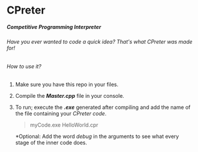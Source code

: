 # CPreter
##### Competitive Programming Interpreter
###### Have you ever wanted to code a quick idea? That's what CPreter was made for!


###### How to use it?
1. Make sure you have this repo in your files.
2. Compile the ***Master.cpp*** file in your console.
3. To run; execute the ***.exe*** generated after compiling and add the name of the file containing your *CPreter code*.
    > myCode.exe HelloWorld.cpr

    *Optional: Add the word *debug* in the arguments to see what every stage of the inner code does.
